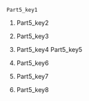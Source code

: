 ```ngMeta
Part5_key1
```
1. Part5_key2
2. Part5_key3
3. Part5_key4
Part5_key5


5. Part5_key6
6. Part5_key7
7. Part5_key8
